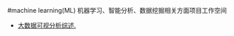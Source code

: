 #machine learning(ML)
机器学习、智能分析、数据挖掘相关方面项目工作空间

* [大数据可视分析综述.](http://www.jos.org.cn/html/2014/9/4645.htm)